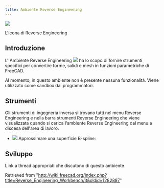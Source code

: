```yaml
---
title: Ambiente Reverse Engineering
---
```


![](/images/Workbench_Reverse_Engineering.svg)

L'icona di Reverse Engineering

## Introduzione

L' Ambiente Reverse Engineering ![](/images/Workbench_Reverse_Engineering.svg) ha lo scopo di fornire strumenti specifici per convertire forme, solidi e mesh in funzioni parametriche di FreeCAD.

Al momento, in questo ambiente non è presente nessuna funzionalità. Viene utilizzato come sandbox dai programmatori.

## Strumenti

Gli strumenti di ingegneria inversa si trovano tutti nel menu Reverse Engineering e nella barra strumenti Reverse Engineering che viene visualizzata quando si carica l'ambiente Reverse Engineering dal menu a discesa dell'area di lavoro.

- ![](/images/FitSurface.svg) Approssimare una superficie B-spline:

## Sviluppo

Link a thread appropriati che discutono di questo ambiente

Retrieved from "<http://wiki.freecad.org/index.php?title=Reverse_Engineering_Workbench/it&oldid=1282887>"

